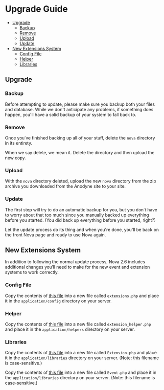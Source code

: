 # Upgrade Guide

- [Upgrade](#upgrade)
    - [Backup](#backup)
    - [Remove](#remove)
    - [Upload](#upload)
    - [Update](#update)
- [New Extensions System](#new-extensions-system)
    - [Config File](#config-file)
    - [Helper](#helper)
    - [Libraries](#libraries)

<a name="upgrade"></a>
## Upgrade

<a name="backup"></a>
### Backup

Before attempting to update, please make sure you backup both your files and database. While we don't anticipate any problems, if something does happen, you'll have a solid backup of your system to fall back to.

<a name="remove"></a>
### Remove

Once you've finished backing up all of your stuff, delete the `nova` directory in its entirety.

When we say delete, we mean it. Delete the directory and then upload the new copy.

<a name="upload"></a>
### Upload

With the `nova` directory deleted, upload the new `nova` directory from the zip archive you downloaded from the Anodyne site to your site.

<a name="update"></a>
### Update

The first step will try to do an automatic backup for you, but you don't have to worry about that too much since you manually backed up everything before you started. (You did back up everything before you started, right?)

Let the update process do its thing and when you're done, you'll be back on the front Nova page and ready to use Nova again.

<a name="new-extensions-system"></a>
## New Extensions System

In addition to following the normal update process, Nova 2.6 includes additional changes you’ll need to make for the new event and extension systems to work correctly.

<a name="config-file"></a>
### Config File

Copy the contents of [this file](https://raw.githubusercontent.com/anodyne/nova/2.6/master/application/config/extensions.php) into a new file called `extensions.php` and place it in the `application/config` directory on your server.

<a name="helper"></a>
### Helper

Copy the contents of [this file](https://raw.githubusercontent.com/anodyne/nova/2.6/master/application/helpers/extension_helper.php) into a new file called `extension_helper.php` and place it in the `application/helpers` directory on your server.

<a name="libraries"></a>
### Libraries

Copy the contents of [this file](https://raw.githubusercontent.com/anodyne/nova/2.6/master/application/libraries/Extension.php) into a new file called `Extension.php` and place it in the `application/libraries` directory on your server. (Note: this filename is case-sensitive.)

Copy the contents of [this file](https://raw.githubusercontent.com/anodyne/nova/2.6/master/application/libraries/Event.php) into a new file called `Event.php` and place it in the `application/libraries` directory on your server. (Note: this filename is case-sensitive.)